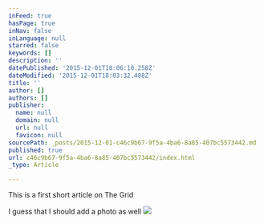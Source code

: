 ```yaml
---
inFeed: true
hasPage: true
inNav: false
inLanguage: null
starred: false
keywords: []
description: ''
datePublished: '2015-12-01T18:06:10.258Z'
dateModified: '2015-12-01T18:03:32.488Z'
title: ''
author: []
authors: []
publisher:
  name: null
  domain: null
  url: null
  favicon: null
sourcePath: _posts/2015-12-01-c46c9b67-9f5a-4ba6-8a85-407bc5573442.md
published: true
url: c46c9b67-9f5a-4ba6-8a85-407bc5573442/index.html
_type: Article

---
```

This is a first short article on The Grid

I guess that I should add a photo as well
![](https://the-grid-user-content.s3-us-west-2.amazonaws.com/a633c4c9-87bf-4af5-a608-54267d2515cb.JPG)